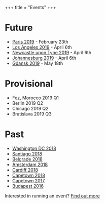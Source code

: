 +++
title = "Events"
+++

<!-- Please consider adding your event https://github.com/jumpingrivers/meetingsR -->

# Future
* [Paris 2019](https://paris2019.satrdays.org/) - February 23th
* [Los Angeles 2019](http://losangeles2019.satrdays.org) - April 6th
* [Newcastle upon Tyne 2019](https://newcastle2019.satrdays.org/) - April 6th
* [Johannesburg 2019](https://joburg2019.satrdays.org) - April 6th
* [Gdansk 2019](https://gdansk2019.satrdays.org/) - May 18th


# Provisional

* Fez, Morocco 2019 Q1
* Berlin 2019 Q2
* Chicago 2019 Q2
* Bratislava 2019 Q3

# Past
* [Washington DC 2018](https://dc2018.satrdays.org)
* [Santiago 2018](https://santiago2018.satrdays.org)
* [Belgrade 2018](https://belgrade2018.satrdays.org)
* [Amsterdam 2018](https://amsterdam2018.satrdays.org)
* [Cardiff 2018](http://cardiff2018.satrdays.org/)
* [Capetown 2018](http://capetown2018.satrdays.org/)
* [Capetown 2017](http://capetown2017.satrdays.org/)
* [Budapest 2016](http://budapest2016.satrdays.org/)

Interested in running an event? [Find out more](https://knowledgebase.satrdays.org/newevents/)
